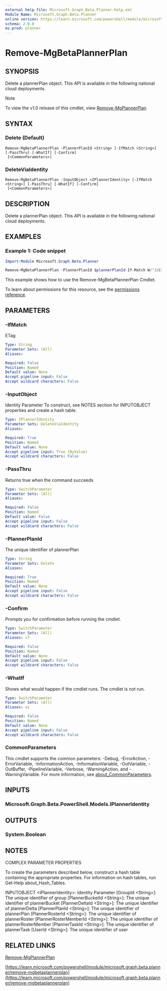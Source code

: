 ```yaml
---
external help file: Microsoft.Graph.Beta.Planner-help.xml
Module Name: Microsoft.Graph.Beta.Planner
online version: https://learn.microsoft.com/powershell/module/microsoft.graph.beta.planner/remove-mgbetaplannerplan
schema: 2.0.0
ms.prod: planner
---
```


# Remove-MgBetaPlannerPlan

## SYNOPSIS
Delete a plannerPlan object.
This API is available in the following national cloud deployments.

> [!NOTE]
> To view the v1.0 release of this cmdlet, view [Remove-MgPlannerPlan](/powershell/module/Microsoft.Graph.Planner/Remove-MgPlannerPlan?view=graph-powershell-1.0)

## SYNTAX

### Delete (Default)
```
Remove-MgBetaPlannerPlan -PlannerPlanId <String> [-IfMatch <String>] [-PassThru] [-WhatIf] [-Confirm]
 [<CommonParameters>]
```

### DeleteViaIdentity
```
Remove-MgBetaPlannerPlan -InputObject <IPlannerIdentity> [-IfMatch <String>] [-PassThru] [-WhatIf] [-Confirm]
 [<CommonParameters>]
```

## DESCRIPTION
Delete a plannerPlan object.
This API is available in the following national cloud deployments.

## EXAMPLES
### Example 1: Code snippet

```powershell
Import-Module Microsoft.Graph.Beta.Planner

Remove-MgBetaPlannerPlan -PlannerPlanId $plannerPlanId-If-Match W/"JzEtVGFzayAgQEBAQEBAQEBAQEBAQEBAWCc="
```
This example shows how to use the Remove-MgBetaPlannerPlan Cmdlet.

To learn about permissions for this resource, see the [permissions reference](/graph/permissions-reference).


## PARAMETERS

### -IfMatch
ETag

```yaml
Type: String
Parameter Sets: (All)
Aliases:

Required: False
Position: Named
Default value: None
Accept pipeline input: False
Accept wildcard characters: False
```

### -InputObject
Identity Parameter
To construct, see NOTES section for INPUTOBJECT properties and create a hash table.

```yaml
Type: IPlannerIdentity
Parameter Sets: DeleteViaIdentity
Aliases:

Required: True
Position: Named
Default value: None
Accept pipeline input: True (ByValue)
Accept wildcard characters: False
```

### -PassThru
Returns true when the command succeeds

```yaml
Type: SwitchParameter
Parameter Sets: (All)
Aliases:

Required: False
Position: Named
Default value: False
Accept pipeline input: False
Accept wildcard characters: False
```

### -PlannerPlanId
The unique identifier of plannerPlan

```yaml
Type: String
Parameter Sets: Delete
Aliases:

Required: True
Position: Named
Default value: None
Accept pipeline input: False
Accept wildcard characters: False
```

### -Confirm
Prompts you for confirmation before running the cmdlet.

```yaml
Type: SwitchParameter
Parameter Sets: (All)
Aliases: cf

Required: False
Position: Named
Default value: None
Accept pipeline input: False
Accept wildcard characters: False
```

### -WhatIf
Shows what would happen if the cmdlet runs.
The cmdlet is not run.

```yaml
Type: SwitchParameter
Parameter Sets: (All)
Aliases: wi

Required: False
Position: Named
Default value: None
Accept pipeline input: False
Accept wildcard characters: False
```

### CommonParameters
This cmdlet supports the common parameters: -Debug, -ErrorAction, -ErrorVariable, -InformationAction, -InformationVariable, -OutVariable, -OutBuffer, -PipelineVariable, -Verbose, -WarningAction, and -WarningVariable. For more information, see [about_CommonParameters](http://go.microsoft.com/fwlink/?LinkID=113216).

## INPUTS

### Microsoft.Graph.Beta.PowerShell.Models.IPlannerIdentity
## OUTPUTS

### System.Boolean
## NOTES
COMPLEX PARAMETER PROPERTIES

To create the parameters described below, construct a hash table containing the appropriate properties.
For information on hash tables, run Get-Help about_Hash_Tables.

INPUTOBJECT \<IPlannerIdentity\>: Identity Parameter
  \[GroupId \<String\>\]: The unique identifier of group
  \[PlannerBucketId \<String\>\]: The unique identifier of plannerBucket
  \[PlannerDeltaId \<String\>\]: The unique identifier of plannerDelta
  \[PlannerPlanId \<String\>\]: The unique identifier of plannerPlan
  \[PlannerRosterId \<String\>\]: The unique identifier of plannerRoster
  \[PlannerRosterMemberId \<String\>\]: The unique identifier of plannerRosterMember
  \[PlannerTaskId \<String\>\]: The unique identifier of plannerTask
  \[UserId \<String\>\]: The unique identifier of user

## RELATED LINKS
[Remove-MgPlannerPlan](/powershell/module/Microsoft.Graph.Planner/Remove-MgPlannerPlan?view=graph-powershell-1.0)

[https://learn.microsoft.com/powershell/module/microsoft.graph.beta.planner/remove-mgbetaplannerplan](https://learn.microsoft.com/powershell/module/microsoft.graph.beta.planner/remove-mgbetaplannerplan)

